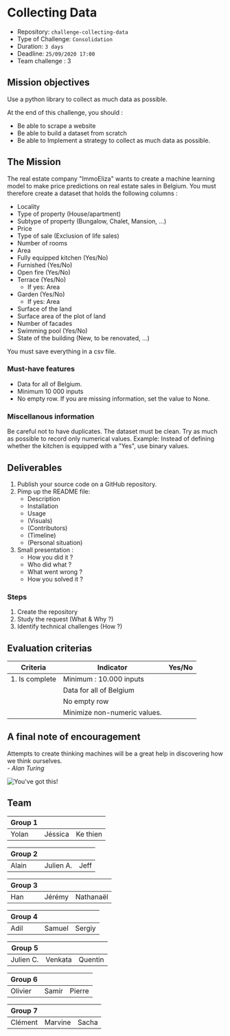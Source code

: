 # Collecting Data




- Repository: `challenge-collecting-data`
- Type of Challenge: `Consolidation`
- Duration: `3 days`
- Deadline: `25/09/2020 17:00`
- Team challenge : 3


## Mission objectives 
Use a python library to collect as much data as possible.

At the end of this challenge, you should :

- Be able to scrape a website
- Be able to build a dataset from scratch
- Be able to Implement a strategy to collect as much data as possible.

## The Mission
The real estate company "ImmoEliza" wants to create a machine learning model to make price predictions on real estate sales in Belgium. You must therefore create a dataset that holds the following columns :

- Locality
- Type of property (House/apartment)
- Subtype of property (Bungalow, Chalet, Mansion, ...)
- Price
- Type of sale (Exclusion of life sales)
- Number of rooms
- Area
- Fully equipped kitchen (Yes/No)
- Furnished (Yes/No)
- Open fire (Yes/No)
- Terrace (Yes/No) 
    - If yes: Area
- Garden (Yes/No)
   - If yes: Area
- Surface of the land
- Surface area of the plot of land
- Number of facades
- Swimming pool (Yes/No)
- State of the building (New, to be renovated, ...)

You must save everything in a csv file.


### Must-have features
- Data for all of Belgium.
- Minimum 10 000 inputs
- No empty row. If you are missing information, set the value to None.

### Miscellanous information
   Be careful not to have duplicates. The dataset must be clean. Try as much as possible to record only numerical values.  Example: Instead of defining whether the kitchen is equipped with a "Yes", use binary values. 

## Deliverables
1. Publish your source code on a GitHub repository.
2. Pimp up the README file:
   - Description
   - Installation
   - Usage
   - (Visuals)
   - (Contributors)
   - (Timeline)
   - (Personal situation)
3. Small presentation :
	- How you did it ?
	- Who did what ?
	- What went wrong ?
	- How you solved it ?

### Steps
1. Create the repository
2. Study the request (What & Why ?)
3. Identify technical challenges (How ?)

## Evaluation criterias
| Criteria       | Indicator                                                                             | Yes/No |
|----------------|---------------------------------------------------------------------------------------|--------|
| 1. Is complete | Minimum : 10.000 inputs                                                               |        |
|                | Data for all of Belgium                                                               |        |
|                | No empty row                                             					               |        |
|                | Minimize non-numeric values.                                                          |        |



## A final note of encouragement
Attempts to create thinking machines will be a great help in discovering how we think ourselves.  
*- Alan Turing*


![You've got this!](https://media.giphy.com/media/11Xq4vVmbFCHhS/giphy.gif)

## Team

|Group 1 | |  |
|------|------|------|
|Yolan | Jéssica | Ke thien

|Group 2 | |  |
|------|------|------|
|Alain | Julien A. | Jeff


|Group 3| ||
|------|------|------|
| Han | Jérémy |Nathanaël

|Group 4|||
|------|------|------|
|Adil |Samuel |Sergiy 

|Group 5|||
|------|------|------|
|Julien C. |Venkata |Quentin

|Group 6|||
|------|------|------|
|Olivier |Samir | Pierre

| Group 7 |||
|------|------|------|
| Clément | Marvine |Sacha